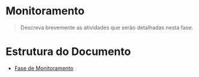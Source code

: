 # Monitoramento

> Descreva brevemente as atividades que serão detalhadas nesta fase.

# Estrutura do Documento

- [Fase de Monitoramento](#monitoramento)
